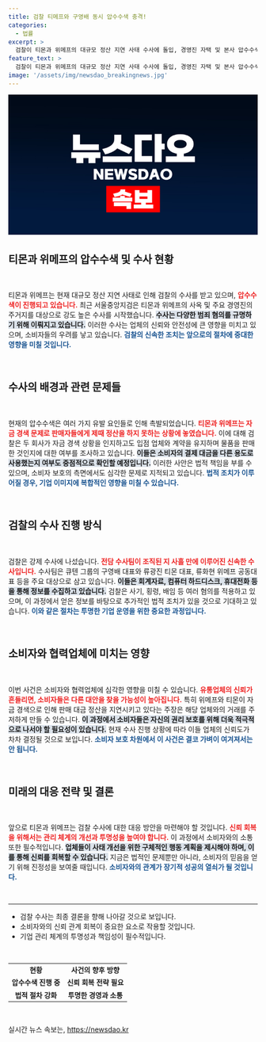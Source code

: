 ```yaml
---
title: 검찰 티메프와 구영배 동시 압수수색 충격!
categories:
  - 법률
excerpt: >
  검찰이 티몬과 위메프의 대규모 정산 지연 사태 수사에 돌입, 경영진 자택 및 본사 압수수색을 실시했다. 횡령과 배임 혐의가 제기된 가운데, 자금 사용의 내막이 밝혀질까? 클릭 필수!
feature_text: >
  검찰이 티몬과 위메프의 대규모 정산 지연 사태 수사에 돌입, 경영진 자택 및 본사 압수수색을 실시했다. 횡령과 배임 혐의가 제기된 가운데, 자금 사용의 내막이 밝혀질까? 클릭 필수!
image: '/assets/img/newsdao_breakingnews.jpg'
---
```


<p><img src="/assets/img/newsdao_breakingnews.jpg" alt="ranknews 속보" /></p>

<h2 data-ke-size="size26">티몬과 위메프의 압수수색 및 수사 현황</h2>

<p data-ke-size="size16">&nbsp;</p>

<p>티몬과 위메프는 현재 대규모 정산 지연 사태로 인해 검찰의 수사를 받고 있으며, <b><span style="color: #ee2323;">압수수색이 진행되고 있습니다.</span></b> 최근 서울중앙지검은 티몬과 위메프의 사옥 및 주요 경영진의 주거지를 대상으로 강도 높은 수사를 시작했습니다. <b><span style="background-color: #21538527;">수사는 다양한 범죄 혐의를 규명하기 위해 이뤄지고 있습니다.</span></b> 이러한 수사는 업체의 신뢰와 안전성에 큰 영향을 미치고 있으며, 소비자들의 우려를 낳고 있습니다. <b><span style="color: #1a5490;">검찰의 신속한 조치는 앞으로의 절차에 중대한 영향을 미칠 것입니다.</span></b> </p>

<p data-ke-size="size16">&nbsp;</p>

<h2 data-ke-size="size26">수사의 배경과 관련 문제들</h2>

<p data-ke-size="size16">&nbsp;</p>

<p>현재의 압수수색은 여러 가지 유발 요인들로 인해 촉발되었습니다. <b><span style="color: #ee2323;">티몬과 위메프는 자금 경색 문제로 판매자들에게 제때 정산을 하지 못하는 상황에 놓였습니다.</span></b> 이에 대해 검찰은 두 회사가 자금 경색 상황을 인지하고도 입점 업체와 계약을 유지하며 물품을 판매한 것인지에 대한 여부를 조사하고 있습니다. <b><span style="background-color: #21538527;">이들은 소비자의 결제 대금을 다른 용도로 사용했는지 여부도 중점적으로 확인할 예정입니다.</span></b> 이러한 사안은 법적 책임을 부를 수 있으며, 소비자 보호의 측면에서도 심각한 문제로 지적되고 있습니다. <b><span style="color: #1a5490;">법적 조치가 이루어질 경우, 기업 이미지에 복합적인 영향을 미칠 수 있습니다.</span></b></p>

<p data-ke-size="size16">&nbsp;</p>

<h2 data-ke-size="size26">검찰의 수사 진행 방식</h2>

<p data-ke-size="size16">&nbsp;</p>

<p>검찰은 강제 수사에 나섰습니다. <b><span style="color: #ee2323;">전담 수사팀이 조직된 지 사흘 만에 이루어진 신속한 수사입니다.</span></b> 수사팀은 큐텐 그룹의 구영배 대표와 류광진 티몬 대표, 류화현 위메프 공동대표 등을 주요 대상으로 삼고 있습니다. <b><span style="background-color: #21538527;">이들은 회계자료, 컴퓨터 하드디스크, 휴대전화 등을 통해 정보를 수집하고 있습니다.</span></b> 검찰은 사기, 횡령, 배임 등 여러 혐의를 적용하고 있으며, 이 과정에서 얻은 정보를 바탕으로 추가적인 법적 조치가 있을 것으로 기대하고 있습니다. <b><span style="color: #1a5490;">이와 같은 절차는 투명한 기업 운영을 위한 중요한 과정입니다.</span></b></p>

<p data-ke-size="size16">&nbsp;</p>

<h2 data-ke-size="size26">소비자와 협력업체에 미치는 영향</h2>

<p data-ke-size="size16">&nbsp;</p>

<p>이번 사건은 소비자와 협력업체에 심각한 영향을 미칠 수 있습니다. <b><span style="color: #ee2323;">유통업체의 신뢰가 흔들리면, 소비자들은 다른 대안을 찾을 가능성이 높아집니다.</span></b> 특히 위메프와 티몬이 자금 경색으로 인해 판매 대금 정산을 지연시키고 있다는 주장은 해당 업체와의 거래를 주저하게 만들 수 있습니다. <b><span style="background-color: #21538527;">이 과정에서 소비자들은 자신의 권리 보호를 위해 더욱 적극적으로 나서야 할 필요성이 있습니다.</span></b> 현재 수사 진행 상황에 따라 이들 업체의 신뢰도가 차차 결정될 것으로 보입니다. <b><span style="color: #1a5490;">소비자 보호 차원에서 이 사건은 결코 가벼이 여겨져서는 안 됩니다.</span></b></p>

<p data-ke-size="size16">&nbsp;</p>

<h2 data-ke-size="size26">미래의 대응 전략 및 결론</h2>

<p data-ke-size="size16">&nbsp;</p>

<p>앞으로 티몬과 위메프는 검찰 수사에 대한 대응 방안을 마련해야 할 것입니다. <b><span style="color: #ee2323;">신뢰 회복을 위해서는 관리 체계의 개선과 투명성을 높여야 합니다.</span></b> 이 과정에서 소비자와의 소통 또한 필수적입니다. <b><span style="background-color: #21538527;">업체들이 사태 개선을 위한 구체적인 행동 계획을 제시해야 하며, 이를 통해 신뢰를 회복할 수 있습니다.</span></b> 지금은 법적인 문제뿐만 아니라, 소비자의 믿음을 얻기 위해 진정성을 보여줄 때입니다. <b><span style="color: #1a5490;">소비자와의 관계가 장기적 성공의 열쇠가 될 것입니다.</span></b></p>

<p data-ke-size="size16">&nbsp;</p>

<hr />

<ul>
    <li>검찰 수사는 최종 결론을 향해 나아갈 것으로 보입니다.</li>
    <li>소비자와의 신뢰 관계 회복이 중요한 요소로 작용할 것입니다.</li>
    <li>기업 관리 체계의 투명성과 책임성이 필수적입니다.</li>
</ul>

<p data-ke-size="size16">&nbsp;</p>

<table style="width: 100%; border-collapse: collapse;">
    <tbody>
        <tr>
            <td style="text-align: center; height: 17px;"><b>현황</b></td>
            <td style="text-align: center; height: 17px;"><b>사건의 향후 방향</b></td>
        </tr>
        <tr>
            <td style="text-align: center; height: 17px;"><b>압수수색 진행 중</b></td>
            <td style="text-align: center; height: 17px;"><b>신뢰 회복 전략 필요</b></td>
        </tr>
        <tr>
            <td style="text-align: center; height: 17px;"><b>법적 절차 강화</b></td>
            <td style="text-align: center; height: 17px;"><b>투명한 경영과 소통</b></td>
        </tr>
    </tbody>
</table>

<p data-ke-size="size16">&nbsp;</p>
실시간 뉴스 속보는, <a href="https://newsdao.kr" rel="dofollow">https://newsdao.kr</a>


